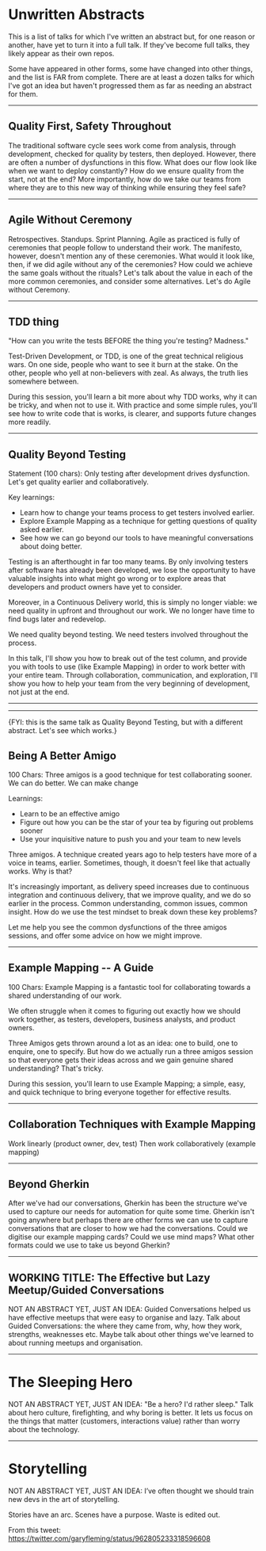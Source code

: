 # Unwritten Abstracts

This is a list of talks for which I've written an abstract but, for one reason or another, have yet to turn it into a full
talk. If they've become full talks, they likely appear as their own repos.

Some have appeared in other forms, some have changed into other things, and the list is FAR from complete. There are
at least a dozen talks for which I've got an idea but haven't progressed them as far as needing an abstract for them.



---

## Quality First, Safety Throughout

The traditional software cycle sees work come from analysis, through development, checked for quality by testers, then deployed. However, there are often a number of dysfunctions in this flow. What does our flow look like when we want to deploy constantly? How do we ensure quality from the start, not at the end? More importantly, how do we take our teams from where they are to this new way of thinking while ensuring they feel safe?

---

## Agile Without Ceremony

Retrospectives. Standups. Sprint Planning. Agile as practiced is fully of ceremonies that people follow to understand their work. The manifesto, however, doesn't mention any of these ceremonies. What would it look like, then, if we did agile without any of the ceremonies? How could we achieve the same goals without the rituals? Let's talk about the value in each of the more common ceremonies, and consider some alternatives. Let's do Agile without Ceremony.

---

## TDD thing

"How can you write the tests BEFORE the thing you're testing? Madness."

Test-Driven Development, or TDD, is one of the great technical religious wars. On one side, people who want to see it burn at the stake. On the other, people who yell at non-believers with zeal. As always, the truth lies somewhere between.

During this session, you'll learn a bit more about why TDD works, why it can be tricky, and when not to use it. With practice and some simple rules, you'll see how to write code that is works, is clearer, and supports future changes more readily.

---

## Quality Beyond Testing

Statement (100 chars): Only testing after development drives dysfunction. Let's get quality earlier and collaboratively.

Key learnings:
* Learn how to change your teams process to get testers involved earlier.
* Explore Example Mapping as a technique for getting questions of quality asked earlier.
* See how we can go beyond our tools to have meaningful conversations about doing better.

Testing is an afterthought in far too many teams. By only involving testers after software has already been developed, we lose the opportunity to have valuable insights into what might go wrong or to explore areas that developers and product owners have yet to consider.

Moreover, in a Continuous Delivery world, this is simply no longer viable: we need quality in upfront and throughout our work. We no longer have time to find bugs later and redevelop.

We need quality beyond testing. We need testers involved throughout the process.

In this talk, I'll show you how to break out of the test column, and provide you with tools to use (like Example Mapping) in order to work better with your entire team. Through collaboration, communication, and exploration, I'll show you how to help your team from the very beginning of development, not just at the end.

---



---

{FYI: this is the same talk as Quality Beyond Testing, but with a different abstract. Let's see which works.}

## Being A Better Amigo

100 Chars: Three amigos is a good technique for test collaborating sooner. We can do better. We can make change

Learnings:

* Learn to be an effective amigo
* Figure out how you can be the star of your tea by figuring out problems sooner
* Use your inquisitive nature to push you and your team to new levels

Three amigos. A technique created years ago to help testers have more of a voice in teams, earlier. Sometimes, though, it doesn't feel like that actually works. Why is that?

It's increasingly important, as delivery speed increases due to continuous integration and continuous delivery, that we improve quality, and we do so earlier in the process. Common understanding, common issues, common insight. How do we use the test mindset to break down these key problems?

Let me help you see the common dysfunctions of the three amigos sessions, and offer some advice on how we might improve.

---

## Example Mapping -- A Guide

100 Chars: Example Mapping is a fantastic tool for collaborating towards a shared understanding of our work.

We often struggle when it comes to figuring out exactly how we should work together, as testers, developers, business analysts, and product owners.

Three Amigos gets thrown around a lot as an idea: one to build, one to enquire, one to specify. But how do we actually run a three amigos session so that everyone gets their ideas across and we gain genuine shared understanding? That's tricky.

During this session, you'll learn to use Example Mapping; a simple, easy, and quick technique to bring everyone together for effective results.

---

## Collaboration Techniques with Example Mapping

Work linearly (product owner, dev, test)
Then work collaboratively (example mapping)

---

## Beyond Gherkin

After we've had our conversations, Gherkin has been the structure we've used to capture our needs for automation for quite some time. Gherkin isn't going anywhere but perhaps there are other forms we can use to capture conversations that are closer to how we had the conversations. Could we digitise our example mapping cards? Could we use mind maps? What other formats could we use to take us beyond Gherkin?

---

## WORKING TITLE: The Effective but Lazy Meetup/Guided Conversations

NOT AN ABSTRACT YET, JUST AN IDEA: Guided Conversations helped us have effective meetups that were easy to organise and lazy. Talk about Guided Conversations: the where they came from, why, how they work, strengths, weaknesses etc. Maybe talk about other things we've learned to about running meetups and organisation.

---

# The Sleeping Hero

NOT AN ABSTRACT YET, JUST AN IDEA: "Be a hero? I'd rather sleep." Talk about hero culture, firefighting, and why boring is better. It lets us focus on the things that matter (customers, interactions value) rather than worry about the technology.

---

# Storytelling

NOT AN ABSTRACT YET, JUST AN IDEA: I’ve often thought we should train new devs in the art of storytelling.

Stories have an arc. Scenes have a purpose. Waste is edited out.

From this tweet: https://twitter.com/garyfleming/status/962805233318596608
